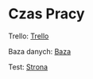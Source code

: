 # Czas Pracy

Trello: [Trello](https://trello.com/b/f58rFnGT/projekt-czas-pracy)

Baza danych: [Baza](http://93.89.197.217:8080/phpmyadmin)

Test: [Strona](http://93.89.197.217:8080/Czas-Pracy/)
